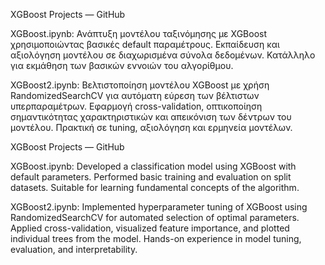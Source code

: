 ΧGBoost Projects — GitHub

XGBoost.ipynb: Ανάπτυξη μοντέλου ταξινόμησης με XGBoost χρησιμοποιώντας βασικές default παραμέτρους. Εκπαίδευση και αξιολόγηση μοντέλου σε διαχωρισμένα σύνολα δεδομένων. Κατάλληλο για εκμάθηση των βασικών εννοιών του αλγορίθμου.

XGBoost2.ipynb: Βελτιστοποίηση μοντέλου XGBoost με χρήση RandomizedSearchCV για αυτόματη εύρεση των βέλτιστων υπερπαραμέτρων. Εφαρμογή cross-validation, οπτικοποίηση σημαντικότητας χαρακτηριστικών και απεικόνιση των δέντρων του μοντέλου. Πρακτική σε tuning, αξιολόγηση και ερμηνεία μοντέλων.


XGBoost Projects — GitHub

XGBoost.ipynb: Developed a classification model using XGBoost with default parameters. Performed basic training and evaluation on split datasets. Suitable for learning fundamental concepts of the algorithm.

XGBoost2.ipynb: Implemented hyperparameter tuning of XGBoost using RandomizedSearchCV for automated selection of optimal parameters. Applied cross-validation, visualized feature importance, and plotted individual trees from the model. Hands-on experience in model tuning, evaluation, and interpretability.
